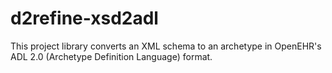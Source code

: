 # d2refine-xsd2adl
This project library converts an XML schema to an archetype in OpenEHR's ADL 2.0 (Archetype Definition Language) format.
